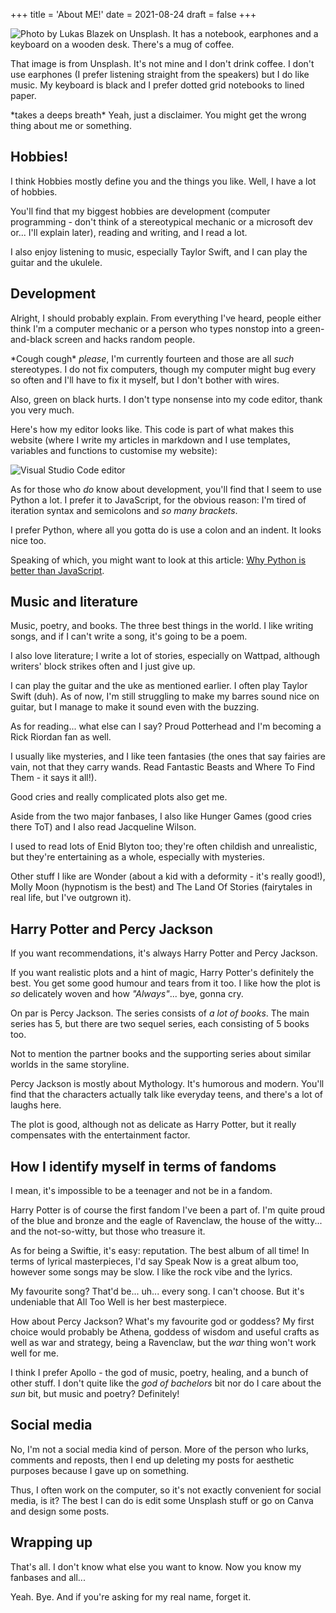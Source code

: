 +++
title = 'About ME!'
date = 2021-08-24
draft = false
+++

<!-- meta:
- title: About ME!
- template: archive
- date: 24. August 2021
- tags: features, public, about
- img-header: https://i.imgur.com/qZJyhRR.jpg
- img-alt: Photo by Lukas Blazek on Unsplash
-->

![Photo by Lukas Blazek on Unsplash. It has a notebook, earphones and a keyboard on a wooden desk. There's a mug of coffee.](https://i.imgur.com/qZJyhRR.jpg)

That image is from Unsplash. It's not mine and I don't drink coffee. I don't use earphones (I prefer listening straight from the speakers) but I do like music. My keyboard is black and I prefer dotted grid notebooks to lined paper.

\*takes a deeps breath\* Yeah, just a disclaimer. You might get the wrong thing about me or something.

## Hobbies!

I think Hobbies mostly define you and the things you like. Well, I have a lot of hobbies. 

You'll find that my biggest hobbies are development (computer programming - don't think of a stereotypical mechanic or a microsoft dev or... I'll explain later), reading and writing, and I read a lot. 

I also enjoy listening to music, especially Taylor Swift, and I can play the guitar and the ukulele.

## Development

Alright, I should probably explain. From everything I've heard, people either think I'm a computer mechanic or a person who types nonstop into a green-and-black screen and hacks random people.

\*Cough cough\* *please*, I'm currently fourteen and those are all *such* stereotypes. I do not fix computers, though my computer might bug every so often and I'll have to fix it myself, but I don't bother with wires. 

Also, green on black hurts. I don't type nonsense into my code editor, thank you very much.

Here's how my editor looks like. This code is part of what makes this website (where I write my articles in markdown and I use templates, variables and functions to customise my website):

![Visual Studio Code editor](https://i.imgur.com/luHbTd0.png)

As for those who *do* know about development, you'll find that I seem to use Python a lot. I prefer it to JavaScript, for the obvious reason: I'm tired of iteration syntax and semicolons and *so many brackets*. 

I prefer Python, where all you gotta do is use a colon and an indent. It looks nice too.

Speaking of which, you might want to look at this article: [Why Python is better than JavaScript](/a/1628726400-why-learn-py).

## Music and literature

Music, poetry, and books. The three best things in the world. I like writing songs, and if I can't write a song, it's going to be a poem. 

I also love literature; I write a lot of stories, especially on Wattpad, although writers' block strikes often and I just give up.

I can play the guitar and the uke as mentioned earlier. I often play Taylor Swift (duh). As of now, I'm still struggling to make my barres sound nice on guitar, but I manage to make it sound even with the buzzing.

As for reading... what else can I say? Proud Potterhead and I'm  becoming a Rick Riordan fan as well.

 I usually like mysteries, and I like teen fantasies (the ones that say fairies are vain, not that they carry wands. Read Fantastic Beasts and Where To Find Them - it says it all!). 
 
 Good cries and really complicated plots also get me.

Aside from the two major fanbases, I also like Hunger Games (good cries there ToT) and I also read Jacqueline Wilson. 

I used to read lots of Enid Blyton too; they're often childish and unrealistic, but they're entertaining as a whole, especially with mysteries. 

Other stuff I like are Wonder (about a kid with a deformity - it's really good!), Molly Moon (hypnotism is the best) and The Land Of Stories (fairytales in real life, but I've outgrown it).

## Harry Potter and Percy Jackson

If you want recommendations, it's always Harry Potter and Percy Jackson. 

If you want realistic plots and a hint of magic, Harry Potter's definitely the best. You get some good humour and tears from it too. I like how the plot is *so* delicately woven and how *"Always"*... bye, gonna cry.

On par is Percy Jackson. The series consists of *a lot of books*. The main series has 5, but there are two sequel series, each consisting of 5 books too. 

Not to mention the partner books and the supporting series about similar worlds in the same storyline.

Percy Jackson is mostly about Mythology. It's humorous and modern. You'll find that the characters actually talk like everyday teens, and there's a lot of laughs here. 

The plot is good, although not as delicate as Harry Potter, but it really compensates with the entertainment factor. 

## How I identify myself in terms of fandoms

I mean, it's impossible to be a teenager and not be in a fandom.

Harry Potter is of course the first fandom I've been a part of. I'm quite proud of the blue and bronze and the eagle of Ravenclaw, the house of the witty... and the not-so-witty, but those who treasure it.

As for being a Swiftie, it's easy: reputation. The best album of all time! In terms of lyrical masterpieces, I'd say Speak Now is a great album too, however some songs may be slow. I like the rock vibe and the lyrics.

My favourite song? That'd be... uh... every song. I can't choose. But it's undeniable that All Too Well is her best masterpiece.

How about Percy Jackson? What's my favourite god or goddess? My first choice would probably be Athena, goddess of wisdom and useful crafts as well as war and strategy, being a Ravenclaw, but the *war* thing won't work well for me.

I think I prefer Apollo - the god of music, poetry, healing, and a bunch of other stuff. I don't quite like the *god of bachelors* bit nor do I care about the *sun* bit, but music and poetry? Definitely!

## Social media

No, I'm not a social media kind of person. More of the person who lurks, comments and reposts, then I end up deleting my posts for aesthetic purposes because I gave up on something.

Thus, I often work on the computer, so it's not exactly convenient for social media, is it? The best I can do is edit some Unsplash stuff or go on Canva and design some posts.

## Wrapping up

That's all. I don't know what else you want to know. Now you know my fanbases and all...

Yeah. Bye. And if you're asking for my real name, forget it. 
